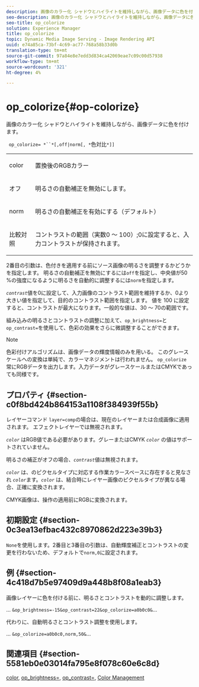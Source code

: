 ```yaml
---
description: 画像のカラー化 シャドウとハイライトを維持しながら、画像データに色を付けます。
seo-description: 画像のカラー化 シャドウとハイライトを維持しながら、画像データに色を付けます。
seo-title: op_colorize
solution: Experience Manager
title: op_colorize
topic: Dynamic Media Image Serving - Image Rendering API
uuid: e74a85ca-73bf-4c69-ac77-768a58b33d0b
translation-type: tm+mt
source-git-commit: 97a84e8e7edd3d834ca42069eae7c09c00d57938
workflow-type: tm+mt
source-wordcount: '321'
ht-degree: 4%

---
```



# op_colorize{#op-colorize}

画像のカラー化 シャドウとハイライトを維持しながら、画像データに色を付けます。

` op_colorize= *``*[,off|norm[, *`色対比`*]]`

<table id="simpletable_768D6CDF3F734E7F89DC7AB2EAAC0C77"> 
 <tr class="strow"> 
  <td class="stentry"> <p> <span class="varname"> color </span> </p> </td> 
  <td class="stentry"> <p>置換後のRGBカラー </p> </td> 
 </tr> 
 <tr class="strow"> 
  <td class="stentry"> <p> <span class="codeph"> オフ </span> </p> </td> 
  <td class="stentry"> <p>明るさの自動補正を無効にします。 </p> </td> 
 </tr> 
 <tr class="strow"> 
  <td class="stentry"> <p> <span class="codeph"> norm  </span> </p> </td> 
  <td class="stentry"> <p>明るさの自動補正を有効にする（デフォルト） </p> </td> 
 </tr> 
 <tr class="strow"> 
  <td class="stentry"> <p> <span class="varname"> 比較対照 </span> </p> </td> 
  <td class="stentry"> <p>コントラストの範囲（実数0 ～ 100）;0に設定すると、入力コントラストが保持されます。 </p> </td> 
 </tr> 
</table>

2番目の引数は、色付きを適用する前にソース画像の明るさを調整するかどうかを指定します。 明るさの自動補正を無効にするには`off`を指定し、中央値が50 %の強度になるように明るさを自動的に調整するには`norm`を指定します。

*`contrast`*&#x200B;値を0に設定して、入力画像のコントラスト範囲を維持するか、0より大きい値を指定して、目的のコントラスト範囲を指定します。 値を 100 に設定すると、コントラストが最大になります。一般的な値は、30 ～ 70の範囲です。

組み込みの明るさとコントラストの調整に加えて、`op_brightness=`と`op_contrast=`を使用して、色彩の効果をさらに微調整することができます。

>[!NOTE]
>
>色彩付けアルゴリズムは、画像データの輝度情報のみを用いる。 このグレースケールへの変換は単純で、カラーマネジメントは行われません。 `op_colorize` 常にRGBデータを出力します。入力データがグレースケールまたはCMYKであっても同様です。

## プロパティ {#section-c0f8bd424b864153a1108f384939f55b}

レイヤーコマンド `layer=comp`の場合は、現在のレイヤーまたは合成画像に適用されます。 エフェクトレイヤーでは無視されます。

*`color`* はRGB値である必要があります。グレーまたはCMYK *`color`* の値はサポートされていません。

明るさの補正がオフの場合、*`contrast`*&#x200B;値は無視されます。

*`color`* は、のピクセルタイプに対応する作業カラースペースに存在すると見なされ *`color`*&#x200B;ます。*`color`* は、結合時にレイヤー画像のピクセルタイプが異なる場合、正確に変換されます。

CMYK画像は、操作の適用前にRGBに変換されます。

## 初期設定 {#section-0c3ea13efbac432c8970862d223e39b3}

`None`を使用します。2番目と3番目の引数は、自動輝度補正とコントラストの変更を行わないため、デフォルトで`norm,0`に設定されます。

## 例 {#section-4c418d7b5e97409d9a448b8f08a1eab3}

画像レイヤーに色を付ける前に、明るさとコントラストを動的に調整します。

... `&op_brightness=-15&op_contrast=22&op_colorize=a0b0c0&`...

代わりに、自動明るさとコントラスト調整を使用します。

... `&op_colorize=a0b0c0,norm,50&`...

## 関連項目 {#section-5581eb0e03014fa795e8f078c60e6c8d}

[color](/help/aem-is-ir-api/is-api/http-ref/image-serving-api-ref/c-http-protocol-reference/c-data-types/r-is-http-color.md),  [op_brightness=](../../../../../is-api/http-ref/image-serving-api-ref/c-http-protocol-reference/c-command-reference/r-op-brightness.md#reference-edf79dc41ae5411c80bec3ee3731c58a),  [op_contrast=](../../../../../is-api/http-ref/image-serving-api-ref/c-http-protocol-reference/c-command-reference/r-op-contrast.md#reference-b26dfa9869fd43bebea0fbb8e9fe743d),  [Color Management](../../../../../is-api/http-ref/image-serving-api-ref/c-http-protocol-reference/c-syntax-and-features/r-color-management.md#reference-c7e4a72d589145189f7e4bcb6b4544d7)
